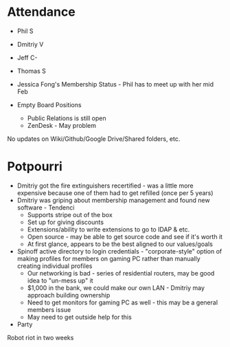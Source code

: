 Attendance
==========
- Phil S
- Dmitriy V
- Jeff C-
- Thomas S

- Jessica Fong's Membership Status - Phil has to meet up with her mid Feb
- Empty Board Positions
  - Public Relations is still open
  - ZenDesk - May problem

No updates on Wiki/Github/Google Drive/Shared folders, etc.

Potpourri
=========
 - Dmitriy got the fire extinguishers recertified - was a little more expensive because one of them had to get refilled (once per 5 years)
 - Dmitriy was griping about membership management and found new software - Tendenci
      - Supports stripe out of the box
      - Set up for giving discounts
      - Extensions/ability to write extensions to go to IDAP & etc.
      - Open source - may be able to get source code and see if it's worth it
      - At first glance, appears to be the best aligned to our values/goals
 - Spinoff active directory to login credentials - "corporate-style" option of making profiles for members on gaming PC rather than manually creating individual profiles
      - Our networking is bad - series of residential routers, may be good idea to "un-mess up" it
      - $1,000 in the bank, we could make our own LAN - Dmitriy may approach building ownership
      - Need to get monitors for gaming PC as well - this may be a general members issue
      - May need to get outside help for this
 - Party

Robot riot in two weeks
      
